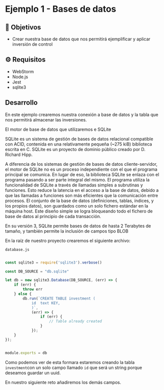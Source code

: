 # Ejemplo 1 - Bases de datos

## :dart: Objetivos

- Crear nuestra base de datos que nos permitirá ejemplificar y aplicar inversión de control

## ⚙ Requisitos

- WebStorm
- Node.js
- Jest
- sqlite3

## Desarrollo

En este ejemplo crearemos nuestra conexión a base de datos y la tabla que nos permitirá almacenar las inversiones.

El motor de base de datos que utilizaremos e SQLite

SQLite es un sistema de gestión de bases de datos relacional compatible con ACID, contenida en una relativamente
pequeña (~275 kiB) biblioteca escrita en C. SQLite es un proyecto de dominio público creado por D. Richard Hipp.

A diferencia de los sistemas de gestión de bases de datos cliente-servidor, el motor de SQLite no es un proceso
independiente con el que el programa principal se comunica. En lugar de eso, la biblioteca SQLite se enlaza con el
programa pasando a ser parte integral del mismo. El programa utiliza la funcionalidad de SQLite a través de llamadas
simples a subrutinas y funciones. Esto reduce la latencia en el acceso a la base de datos, debido a que las llamadas a
funciones son más eficientes que la comunicación entre procesos. El conjunto de la base de datos (definiciones, tablas,
índices, y los propios datos), son guardados como un solo fichero estándar en la máquina host. Este diseño simple se
logra bloqueando todo el fichero de base de datos al principio de cada transacción.

En su versión 3, SQLite permite bases de datos de hasta 2 Terabytes de tamaño, y también permite la inclusión de campos
tipo BLOB

En la raíz de nuestro proyecto crearemos el siguiente archivo:

`database.js`

```javascript

const sqlite3 = require('sqlite3').verbose()

const DB_SOURCE = "db.sqlite"

let db = new sqlite3.Database(DB_SOURCE, (err) => {
    if (err) {
        throw err
    } else {
        db.run(`CREATE TABLE investment (
            id  text KEY,
            )`,
            (err) => {
                if (err) {
                    // Table already created
                }
            });
    }
});


module.exports = db


```

Como podemos ver de esta formara estaremos creando la tabla `investment`con un solo campo llamado `id` que será un
string porque deseamos guardar un uuid.

En nuestro siguiente reto añadiremos los demás campos.


